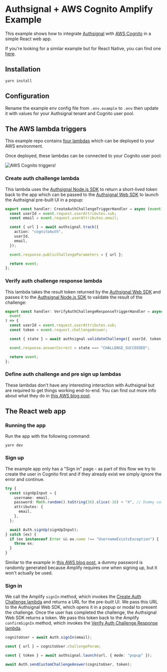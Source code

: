 # Authsignal + AWS Cognito Amplify Example

This example shows how to integrate [Authsignal](https://docs.authsignal.com) with [AWS Cognito](https://aws.amazon.com/cognito/) in a simple React web app.

If you're looking for a similar example but for React Native, you can find one [here](https://github.com/authsignal/react-native-passkey-example/tree/with-aws-cognito).

## Installation

```
yarn install
```

## Configuration

Rename the example env config file from `.env.example` to `.env` then update it with values for your Authsignal tenant and Cognito user pool.

## The AWS lambda triggers

This example repo contains [four lambdas](https://github.com/authsignal/aws-cognito-amplify-example/tree/main/lambdas) which can be deployed to your AWS environment.

Once deployed, these lambdas can be connected to your Cognito user pool:

![AWS Cognito triggers!](/cognito-triggers.png "AWS Cognito triggers")

### Create auth challenge lambda

This lambda uses the [Authsignal Node.js SDK](https://docs.authsignal.com/sdks/server/node) to return a short-lived token back to the app which can be passed to the [Authsignal Web SDK](https://docs.authsignal.com/sdks/client/web) to launch the Authsignal pre-built UI in a popup:

```ts
export const handler: CreateAuthChallengeTriggerHandler = async (event) => {
  const userId = event.request.userAttributes.sub;
  const email = event.request.userAttributes.email;

  const { url } = await authsignal.track({
    action: "cognitoAuth",
    userId,
    email,
  });

  event.response.publicChallengeParameters = { url };

  return event;
};
```

### Verify auth challenge response lambda

This lambda takes the result token returned by the [Authsignal Web SDK](https://docs.authsignal.com/sdks/client/browser-sdk) and passes it to the [Authsignal Node.js SDK](https://docs.authsignal.com/sdks/server/node) to validate the result of the challenge:

```ts
export const handler: VerifyAuthChallengeResponseTriggerHandler = async (
  event
) => {
  const userId = event.request.userAttributes.sub;
  const token = event.request.challengeAnswer;

  const { state } = await authsignal.validateChallenge({ userId, token });

  event.response.answerCorrect = state === "CHALLENGE_SUCCEEDED";

  return event;
};
```

### Define auth challenge and pre sign up lambdas

These lambdas don't have any interesting interaction with Authsignal but are required to get things working end-to-end. You can find out more info about what they do in [this AWS blog post](https://aws.amazon.com/blogs/mobile/implementing-passwordless-email-authentication-with-amazon-cognito/).

## The React web app

### Running the app

Run the app with the following command:

```
yarn dev
```

### Sign up

The example app only has a "Sign in" page - as part of this flow we try to create the user in Cognito first and if they already exist we simply ignore the error and continue.

```ts
try {
  const signUpInput = {
    username: email,
    password: Math.random().toString(36).slice(-16) + "X", // Dummy value - never used
    attributes: {
      email,
    },
  };

  await Auth.signUp(signUpInput);
} catch (ex) {
  if (ex instanceof Error && ex.name !== "UsernameExistsException") {
    throw ex;
  }
}
```

Similar to the example in [this AWS blog post](https://aws.amazon.com/blogs/mobile/implementing-passwordless-email-authentication-with-amazon-cognito/), a dummy password is randomly generated because Amplify requires one when signing up, but it won't actually be used.

### Sign in

We call the Amplify `signIn` method, which invokes the [Create Auth Challenge lambda](#create-auth-challenge-lambda) and returns a URL for the pre-built UI.
We pass this URL to the Authsignal Web SDK, which opens it in a popup or modal to present the challenge.
Once the user has completed the challenge, the Authsignal Web SDK returns a token.
We pass this token back to the Amplify `confirmSignIn` method, which invokes the [Verify Auth Challenge Response lambda](#verify-auth-challenge-response-lambda).

```ts
cognitoUser = await Auth.signIn(email);

const { url } = cognitoUser.challengeParam;

const { token } = await authsignal.launch(url, { mode: "popup" });

await Auth.sendCustomChallengeAnswer(cognitoUser, token);
```
